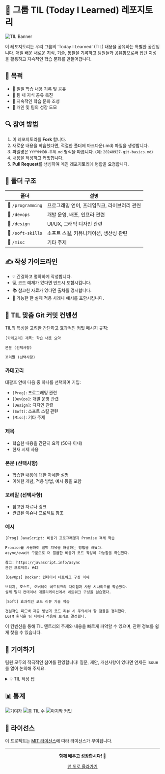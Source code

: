 # 🌟 그룹 TIL (Today I Learned) 레포지토리

![TIL Banner](https://via.placeholder.com/800x200?text=Welcome+to+Our+Group+TIL)

이 레포지토리는 우리 그룹의 'Today I Learned' (TIL) 내용을 공유하는 특별한 공간입니다. 매일 배운 새로운 지식, 기술, 통찰을 기록하고 팀원들과 공유함으로써 집단 지성을 활용하고 지속적인 학습 문화를 만들어갑니다.

## 🎯 목적

- 📝 일일 학습 내용 기록 및 공유
- 🤝 팀 내 지식 공유 촉진
- 🌱 지속적인 학습 문화 조성
- 🚀 개인 및 팀의 성장 도모

## 🔍 참여 방법

1. 이 레포지토리를 **Fork** 합니다.
2. 새로운 내용을 학습했다면, 적절한 폴더에 마크다운(.md) 파일을 생성합니다.
3. 파일명은 `YYYYMMDD-주제.md` 형식을 따릅니다. (예: `20240927-git-basics.md`)
4. 내용을 작성하고 커밋합니다.
5. **Pull Request**를 생성하여 메인 레포지토리에 병합을 요청합니다.

## 📂 폴더 구조

| 폴더 | 설명 |
|------|------|
| 📁 `/programming` | 프로그래밍 언어, 프레임워크, 라이브러리 관련 |
| 📁 `/devops` | 개발 운영, 배포, 인프라 관련 |
| 📁 `/design` | UI/UX, 그래픽 디자인 관련 |
| 📁 `/soft-skills` | 소프트 스킬, 커뮤니케이션, 생산성 관련 |
| 📁 `/misc` | 기타 주제 |

## ✍️ 작성 가이드라인

- 💡 간결하고 명확하게 작성합니다.
- 💻 코드 예제가 있다면 반드시 포함시킵니다.
- 📚 참고한 자료가 있다면 출처를 명시합니다.
- 🌈 가능한 한 실제 적용 사례나 예시를 포함시킵니다.

## 📝 TIL 맞춤 Git 커밋 컨벤션

TIL의 특성을 고려한 간단하고 효과적인 커밋 메시지 규칙:

```
[카테고리] 제목: 학습 내용 요약

본문 (선택사항)

꼬리말 (선택사항)
```

### 카테고리

대괄호 안에 다음 중 하나를 선택하여 기입:

- `[Prog]`: 프로그래밍 관련
- `[DevOps]`: 개발 운영 관련
- `[Design]`: 디자인 관련
- `[Soft]`: 소프트 스킬 관련
- `[Misc]`: 기타 주제

### 제목
- 학습한 내용을 간단히 요약 (50자 이내)
- 현재 시제 사용

### 본문 (선택사항)
- 학습한 내용에 대한 자세한 설명
- 이해한 개념, 적용 방법, 예시 등을 포함

### 꼬리말 (선택사항)
- 참고한 자료나 링크
- 관련된 이슈나 프로젝트 참조

### 예시

```
[Prog] JavaScript: 비동기 프로그래밍과 Promise 객체 학습

Promise를 사용하여 콜백 지옥을 해결하는 방법을 배웠다.
async/await 구문으로 더 깔끔한 비동기 코드 작성이 가능함을 확인했다.

참고: https://javascript.info/async
관련 프로젝트: #42
```

```
[DevOps] Docker: 컨테이너 네트워크 구성 이해

브리지, 호스트, 오버레이 네트워크의 차이점과 사용 시나리오를 학습했다.
실제 멀티 컨테이너 애플리케이션에서 네트워크 구성을 실습했다.
```

```
[Soft] 효과적인 코드 리뷰 기술 학습

건설적인 피드백 제공 방법과 코드 리뷰 시 주의해야 할 점들을 정리했다.
LGTM 원칙을 팀 내에서 적용해 보기로 결정했다.
```

이 컨벤션을 통해 TIL 엔트리의 주제와 내용을 빠르게 파악할 수 있으며, 관련 정보를 쉽게 찾을 수 있습니다.

## 🤝 기여하기

팀원 모두의 적극적인 참여를 환영합니다! 질문, 제안, 개선사항이 있다면 언제든 Issue를 열어 논의해 주세요.

<details>
<summary>💡 TIL 작성 팁</summary>

1. **규칙적으로 작성하세요**: 매일 조금씩이라도 작성하는 습관을 들이세요.
2. **간결하게 정리하세요**: 핵심 내용을 중심으로 정리하면 나중에 복습하기 좋습니다.
3. **예제를 포함하세요**: 실제 코드나 사용 예제를 포함하면 이해하기 쉽습니다.
4. **질문을 남기세요**: 이해가 안 되는 부분이 있다면 질문을 남겨 토론을 유도하세요.
5. **태그를 활용하세요**: 관련 키워드를 태그로 달아 검색이 쉽도록 만드세요.

</details>

## 📊 통계

![기여자](https://img.shields.io/github/contributors/dldydtn0805/TILS)
![총 TIL 수](https://img.shields.io/github/directory-file-count/dldydtn0805/TILS)
![마지막 커밋](https://img.shields.io/github/last-commit/dldydtn0805/TILS)

## 📜 라이선스

이 프로젝트는 [MIT 라이선스](LICENSE)에 따라 라이선스가 부여됩니다.

---

<div align="center">

**함께 배우고 성장합시다! 🌱**

[맨 위로 올라가기](#-그룹-til-today-i-learned-레포지토리)

</div>
